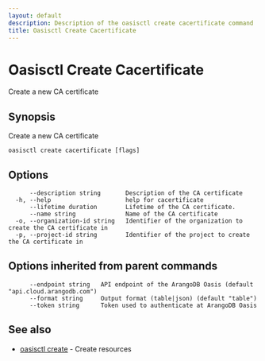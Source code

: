```yaml
---
layout: default
description: Description of the oasisctl create cacertificate command
title: Oasisctl Create Cacertificate
---
```

# Oasisctl Create Cacertificate

Create a new CA certificate

## Synopsis

Create a new CA certificate

```
oasisctl create cacertificate [flags]
```

## Options

```
      --description string       Description of the CA certificate
  -h, --help                     help for cacertificate
      --lifetime duration        Lifetime of the CA certificate.
      --name string              Name of the CA certificate
  -o, --organization-id string   Identifier of the organization to create the CA certificate in
  -p, --project-id string        Identifier of the project to create the CA certificate in
```

## Options inherited from parent commands

```
      --endpoint string   API endpoint of the ArangoDB Oasis (default "api.cloud.arangodb.com")
      --format string     Output format (table|json) (default "table")
      --token string      Token used to authenticate at ArangoDB Oasis
```

## See also

* [oasisctl create](oasisctl_create.md)	 - Create resources

